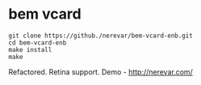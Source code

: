 # bem vcard

    git clone https://github./nerevar/bem-vcard-enb.git
    cd bem-vcard-enb
    make install
    make

Refactored. Retina support. Demo - http://nerevar.com/
